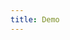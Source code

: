 ```yaml
---
title: Demo
---
```


<iframe style="border: 0; height: calc(100vh - 320px); width: 100%" src="//localhost:6006/?path=/story/password--basic"></iframe>
